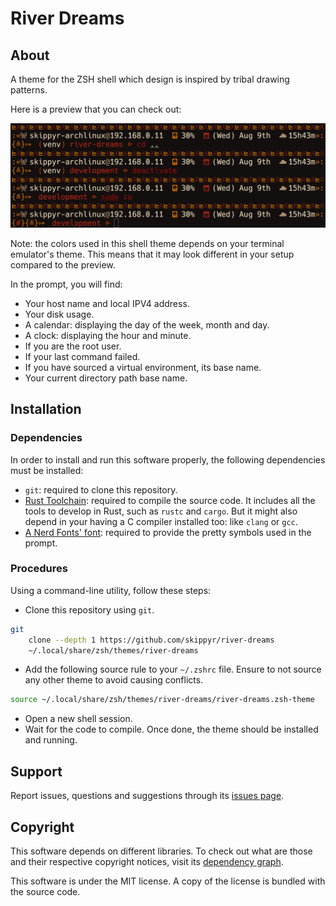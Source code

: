 # River Dreams
## About
A theme for the ZSH shell which design is inspired by tribal drawing patterns.

Here is a preview that you can check out:

![](preview.png)

Note: the colors used in this shell theme depends on your terminal emulator's
      theme. This means that it may look different in your setup compared to the
      preview.

In the prompt, you will find:

- Your host name and local IPV4 address.
- Your disk usage.
- A calendar: displaying the day of the week, month and day.
- A clock: displaying the hour and minute.
- If you are the root user.
- If your last command failed.
- If you have sourced a virtual environment, its base name.
- Your current directory path base name.

## Installation
### Dependencies
In order to install and run this software properly, the following dependencies
must be installed:

- `git`: required to clone this repository.
- [Rust Toolchain](https://www.rust-lang.org/tools/install):
    required to compile the source code. It includes all the tools to develop
    in Rust, such as `rustc` and `cargo`. But it might also depend in your
    having a C compiler installed too: like `clang` or `gcc`.
- [A Nerd Fonts' font](https://www.nerdfonts.com/font-downloads):
    required to provide the pretty symbols used in the prompt.

### Procedures
Using a command-line utility, follow these steps:

- Clone this repository using `git`.

```bash
git                                                                            \
    clone --depth 1 https://github.com/skippyr/river-dreams                    \
    ~/.local/share/zsh/themes/river-dreams
```

- Add the following source rule to your `~/.zshrc` file. Ensure to not source
  any other theme to avoid causing conflicts.

```bash
source ~/.local/share/zsh/themes/river-dreams/river-dreams.zsh-theme
```

- Open a new shell session.
- Wait for the code to compile. Once done, the theme should be installed and
  running.

## Support
Report issues, questions and suggestions through its [issues page](https://github.com/skippyr/river-dreams/issues).

## Copyright
This software depends on different libraries. To check out what are those and
their respective copyright notices, visit its [dependency graph](https://github.com/skippyr/river-dreams/network/dependencies).

This software is under the MIT license. A copy of the license is bundled with
the source code.
